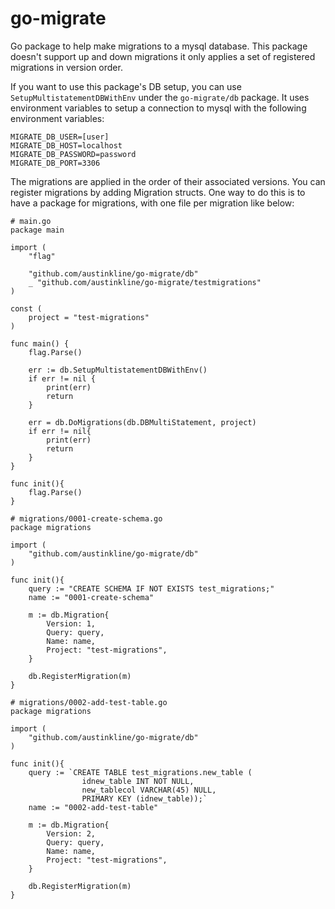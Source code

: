 # go-migrate

Go package to help make migrations to a mysql database. This package doesn't
support up and down migrations it only applies a set of registered migrations in 
version order. 

If you want to use this package's DB setup, you can use `SetupMultistatementDBWithEnv` under the `go-migrate/db`
package. It uses environment variables to setup a connection to mysql with the following environment variables:

```
MIGRATE_DB_USER=[user]
MIGRATE_DB_HOST=localhost
MIGRATE_DB_PASSWORD=password
MIGRATE_DB_PORT=3306
```

The migrations are applied in the order of their associated versions. You can register 
migrations by adding Migration structs. One way to do this is to have a package for migrations, 
with one file per migration like below:


```
# main.go
package main

import (
	"flag"

	"github.com/austinkline/go-migrate/db"
	_ "github.com/austinkline/go-migrate/testmigrations"
)

const (
	project = "test-migrations"
)

func main() {
	flag.Parse()

	err := db.SetupMultistatementDBWithEnv()
	if err != nil {
		print(err)
		return
	}

	err = db.DoMigrations(db.DBMultiStatement, project)
	if err != nil{
		print(err)
		return
	}
}

func init(){
	flag.Parse()
}
```

```
# migrations/0001-create-schema.go
package migrations

import (
	"github.com/austinkline/go-migrate/db"
)

func init(){
	query := "CREATE SCHEMA IF NOT EXISTS test_migrations;"
	name := "0001-create-schema"

	m := db.Migration{
		Version: 1,
		Query: query,
		Name: name,
		Project: "test-migrations",
	}	

	db.RegisterMigration(m)
}
```

```
# migrations/0002-add-test-table.go
package migrations

import (
	"github.com/austinkline/go-migrate/db"
)

func init(){
	query := `CREATE TABLE test_migrations.new_table (
				idnew_table INT NOT NULL,
				new_tablecol VARCHAR(45) NULL,
				PRIMARY KEY (idnew_table));`
	name := "0002-add-test-table"

	m := db.Migration{
		Version: 2,
		Query: query,
		Name: name,
		Project: "test-migrations",
	}

	db.RegisterMigration(m)
}
```